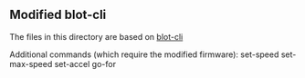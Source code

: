 ## Modified blot-cli

The files in this directory are based on [blot-cli](https://github.com/polypixeldev/blot-cli)

Additional commands (which require the modified firmware):
  set-speed
  set-max-speed
  set-accel
  go-for
